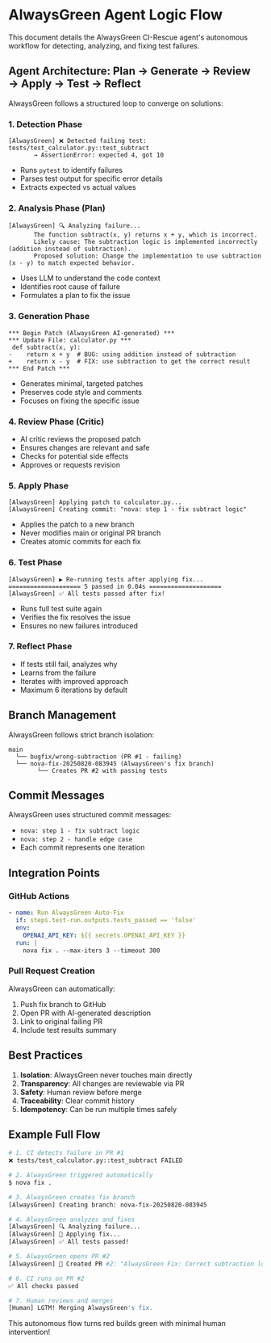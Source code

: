 # AlwaysGreen Agent Logic Flow

This document details the AlwaysGreen CI-Rescue agent's autonomous workflow for detecting, analyzing, and fixing test failures.

## Agent Architecture: Plan → Generate → Review → Apply → Test → Reflect

AlwaysGreen follows a structured loop to converge on solutions:

### 1. **Detection Phase**
```
[AlwaysGreen] ❌ Detected failing test: tests/test_calculator.py::test_subtract
       → AssertionError: expected 4, got 10
```
- Runs `pytest` to identify failures
- Parses test output for specific error details
- Extracts expected vs actual values

### 2. **Analysis Phase (Plan)**
```
[AlwaysGreen] 🔍 Analyzing failure...
       The function subtract(x, y) returns x + y, which is incorrect.
       Likely cause: The subtraction logic is implemented incorrectly (addition instead of subtraction).
       Proposed solution: Change the implementation to use subtraction (x - y) to match expected behavior.
```
- Uses LLM to understand the code context
- Identifies root cause of failure
- Formulates a plan to fix the issue

### 3. **Generation Phase**
```
*** Begin Patch (AlwaysGreen AI-generated) ***
*** Update File: calculator.py ***
 def subtract(x, y):
-    return x + y  # BUG: using addition instead of subtraction
+    return x - y  # FIX: use subtraction to get the correct result
*** End Patch ***
```
- Generates minimal, targeted patches
- Preserves code style and comments
- Focuses on fixing the specific issue

### 4. **Review Phase (Critic)**
- AI critic reviews the proposed patch
- Ensures changes are relevant and safe
- Checks for potential side effects
- Approves or requests revision

### 5. **Apply Phase**
```
[AlwaysGreen] Applying patch to calculator.py...
[AlwaysGreen] Creating commit: "nova: step 1 - fix subtract logic"
```
- Applies the patch to a new branch
- Never modifies main or original PR branch
- Creates atomic commits for each fix

### 6. **Test Phase**
```
[AlwaysGreen] ▶ Re-running tests after applying fix...
==================== 5 passed in 0.04s ====================
[AlwaysGreen] ✅ All tests passed after fix!
```
- Runs full test suite again
- Verifies the fix resolves the issue
- Ensures no new failures introduced

### 7. **Reflect Phase**
- If tests still fail, analyzes why
- Learns from the failure
- Iterates with improved approach
- Maximum 6 iterations by default

## Branch Management

AlwaysGreen follows strict branch isolation:

```
main
  └── bugfix/wrong-subtraction (PR #1 - failing)
  └── nova-fix-20250820-083945 (AlwaysGreen's fix branch)
        └── Creates PR #2 with passing tests
```

## Commit Messages

AlwaysGreen uses structured commit messages:
- `nova: step 1 - fix subtract logic`
- `nova: step 2 - handle edge case`
- Each commit represents one iteration

## Integration Points

### GitHub Actions
```yaml
- name: Run AlwaysGreen Auto-Fix
  if: steps.test-run.outputs.tests_passed == 'false'
  env:
    OPENAI_API_KEY: ${{ secrets.OPENAI_API_KEY }}
  run: |
    nova fix . --max-iters 3 --timeout 300
```

### Pull Request Creation
AlwaysGreen can automatically:
1. Push fix branch to GitHub
2. Open PR with AI-generated description
3. Link to original failing PR
4. Include test results summary

## Best Practices

1. **Isolation**: AlwaysGreen never touches main directly
2. **Transparency**: All changes are reviewable via PR
3. **Safety**: Human review before merge
4. **Traceability**: Clear commit history
5. **Idempotency**: Can be run multiple times safely

## Example Full Flow

```bash
# 1. CI detects failure in PR #1
❌ tests/test_calculator.py::test_subtract FAILED

# 2. AlwaysGreen triggered automatically
$ nova fix .

# 3. AlwaysGreen creates fix branch
[AlwaysGreen] Creating branch: nova-fix-20250820-083945

# 4. AlwaysGreen analyzes and fixes
[AlwaysGreen] 🔍 Analyzing failure...
[AlwaysGreen] 🔧 Applying fix...
[AlwaysGreen] ✅ All tests passed!

# 5. AlwaysGreen opens PR #2
[AlwaysGreen] 🎯 Created PR #2: "AlwaysGreen Fix: Correct subtraction logic"

# 6. CI runs on PR #2
✅ All checks passed

# 7. Human reviews and merges
[Human] LGTM! Merging AlwaysGreen's fix.
```

This autonomous flow turns red builds green with minimal human intervention!
